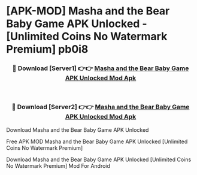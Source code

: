 # [APK-MOD] Masha and the Bear  Baby Game APK Unlocked - [Unlimited Coins No Watermark Premium] pb0i8



<div align="center">
<h3>🔴 Download [Server1] 👉👉 <a href="https://momento.my/?title=Masha_and_the_Bear__Baby_Game_APK_Unlocked">Masha and the Bear  Baby Game APK Unlocked Mod Apk</a></h3><br>

<h3>🔴 Download [Server2] 👉👉 <a href="https://momento.my/?title=Masha_and_the_Bear__Baby_Game_APK_Unlocked">Masha and the Bear  Baby Game APK Unlocked Mod Apk</a></h3>
</div>



Download Masha and the Bear  Baby Game APK Unlocked 

Free APK MOD Masha and the Bear  Baby Game APK Unlocked [Unlimited Coins No Watermark Premium]

Download Masha and the Bear  Baby Game APK Unlocked [Unlimited Coins No Watermark Premium] Mod For Android
